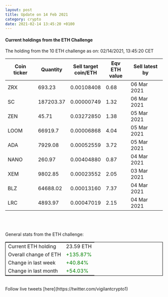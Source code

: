 ```yaml
---
layout: post
title: Update on 14 Feb 2021
category: crypto
date: 2021-02-14 13:45:20 +0100
---
```

<!-- Global site tag (gtag.js) - Google Analytics -->
<script async src="https://www.googletagmanager.com/gtag/js?id=UA-103831149-5"></script>
<script>
  window.dataLayer = window.dataLayer || [];
  function gtag(){dataLayer.push(arguments);}
  gtag('js', new Date());

  gtag('config', 'UA-103831149-5');
</script>


#### Current holdings from the ETH Challenge

The holding from the 10 ETH challenge as on: 02/14/2021, 13:45:20 CET

|Coin ticker|Quantity|Sell target<br>coin/ETH|Eqv ETH<br>value|Sell latest by|
|-----------|--------|-----------|-----------|--------------|
ZRX|693.23|  0.00108408|0.68|06 Mar 2021|
SC|187203.37|  0.00000749|1.32|06 Mar 2021|
ZEN|45.71|  0.03272850|1.38|05 Mar 2021|
LOOM|66919.7|  0.00006868|4.04|05 Mar 2021|
ADA|7929.08|  0.00052559|3.72|05 Mar 2021|
NANO|260.97|  0.00404880|0.87|04 Mar 2021|
XEM|9802.85|  0.00023552|2.05|03 Mar 2021|
BLZ|64688.02|  0.00013160|7.37|04 Mar 2021|
LRC|4893.97|  0.00047019|2.15|04 Mar 2021|

<br>
<br>
<br>
General stats from the ETH challenge:

<table style="border:1px solid black;margin-left:auto;margin-right:auto;">
	<tbody>
	<tr>
		<td>Current ETH holding</td>
		<td>     23.59 ETH</td>
	</tr>
	<tr>
		<td>Overall change of ETH</td>
		<td><font color="green">+135.87%</font></td>
	</tr>
	<tr>
		<td>Change in last week</td>
		<td><font color="green">+40.84%</font></td>
	</tr>
	<tr>
		<td>Change in last month</td>
		<td><font color="green">+54.03%</font></td>
	</tr>
	</tbody>
</table>

<br>
Follow live tweets [here](https://twitter.com/vigilantcrypto1)
<br>
<br>